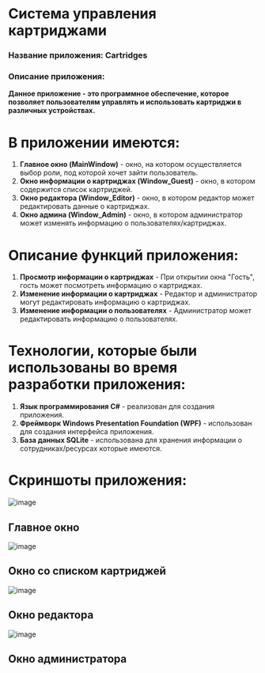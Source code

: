 # Система управления картриджами
### Название приложения: Cartridges
### Описание приложения:
**Данное приложение - это программное обеспечение, которое позволяет пользователям управлять и использовать картриджи в различных устройствах.**

# В приложении имеются:
1. **Главное окно (MainWindow)** - окно, на котором осуществляется выбор роли, под которой хочет зайти пользователь.
2. **Окно информации о картриджах (Window_Guest)** - окно, в котором содержится список картриджей. 
3. **Окно редактора (Window_Editor)** - окно, в котором редактор может редактировать данные о картриджах.
4. **Окно админа (Window_Admin)** - окно, в котором администратор может изменять информацию о пользователях/картриджах.

# Описание функций приложения:
1. **Просмотр информации о картриджах** - При открытии окна "Гость", гость может посмотреть информацию о картриджах.
2. **Изменение информации о картриджах** - Редактор и администратор могут редактировать информацию о картриджах.
3. **Изменение информации о пользователях** - Администратор может редактировать информацию о пользователях.

# Технологии, которые были использованы во время разработки приложения:
1. **Язык программирования C#** - реализован для создания приложения.
2. **Фреймворк Windows Presentation Foundation (WPF)** - использован для создания интерфейса приложения.
3. **База данных SQLite** - использована для хранения информации о сотрудниках/ресурсах которые имеются.

# Скриншоты приложения:

![image](https://github.com/barkinstas/Cartridges/assets/116494565/8fd3459a-1fd0-4078-85f1-3901da265628)
## Главное окно

![image](https://github.com/barkinstas/Cartridges/assets/116494565/c8fb280d-fe3e-4f78-a47f-00463460b394)
## Окно со списком картриджей 

![image](https://github.com/barkinstas/Cartridges/assets/116494565/531b8870-ff84-4b74-8518-c5036e2660ef)
## Окно редактора 

![image](https://github.com/barkinstas/Cartridges/assets/116494565/fca112b4-a841-4560-9f9e-48a2e75fc3fa)
## Окно администратора


